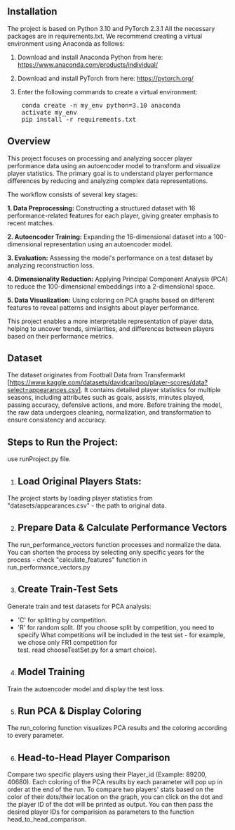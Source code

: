 ## Installation
The project is based on Python 3.10 and PyTorch 2.3.1 All the necessary packages are in requirements.txt. We recommend creating a virtual environment using Anaconda as follows:

  1. Download and install Anaconda Python from here: https://www.anaconda.com/products/individual/

  2.  Download and install PyTorch from here: https://pytorch.org/
      
  3. Enter the following commands to create a virtual environment:
     <pre> conda create -n my_env python=3.10 anaconda
      activate my_env
      pip install -r requirements.txt </pre>


## Overview

This project focuses on processing and analyzing soccer player performance data using an autoencoder model to transform and visualize player statistics. The primary goal is to understand player performance differences by reducing and analyzing complex data representations.


The workflow consists of several key stages:

  **1. Data Preprocessing:** Constructing a structured dataset with 16 performance-related features for each player, giving greater emphasis to recent matches. 
  
  **2. Autoencoder Training:** Expanding the 16-dimensional dataset into a 100-dimensional representation using an autoencoder model.

  **3. Evaluation:** Assessing the model's performance on a test dataset by analyzing reconstruction loss.

  **4. Dimensionality Reduction:** Applying Principal Component Analysis (PCA) to reduce the 100-dimensional embeddings into a 2-dimensional space.

  **5. Data Visualization:** Using coloring on PCA graphs based on different features to reveal patterns and insights about player performance.

This project enables a more interpretable representation of player data, helping to uncover trends, similarities, and differences between players based on their performance metrics.


## Dataset

The dataset originates from Football Data from Transfermarkt [https://www.kaggle.com/datasets/davidcariboo/player-scores/data?select=appearances.csv]. It contains detailed player statistics for multiple seasons, including attributes such as goals, assists, minutes played, passing accuracy, defensive actions, and more. Before training the model, the raw data undergoes cleaning, normalization, and transformation to ensure consistency and accuracy.

## Steps to Run the Project:
use runProject.py file. 
1. ## Load Original Players Stats:
The project starts by loading player statistics from "datasets/appearances.csv" - the path to original data.

2. ## Prepare Data & Calculate Performance Vectors
The run_performance_vectors function processes and normalize the data. You can shorten the process by selecting only specific years for the process - check "calculate_features" function in run_performance_vectors.py

3. ## Create Train-Test Sets
Generate train and test datasets for PCA analysis:

- 'C' for splitting by competition.
- 'R' for random split.
  (If you choose split by competition, you need to specify What competitions will be included in the test set - for example, we chose only FR1 competition for     
   test. read chooseTestSet.py for a smart choice). 

4. ## Model Training
Train the autoencoder model and display the test loss.

5. ## Run PCA & Display Coloring
The run_coloring function visualizes PCA results and the coloring according to every parameter. 

6. ## Head-to-Head Player Comparison
Compare two specific players using their Player_id (Example: 89200, 40680).
Each coloring of the PCA results by each parameter will pop up in order at the end of the run.
To compare two players' stats based on the color of their dots/their location on the graph, you can click on the dot and the player ID of the dot will be printed as output. You can then pass the desired player IDs for comparision as parameters to the function head_to_head_comparison. 












